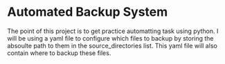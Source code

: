 # Automated Backup System

The point of this project is to get practice automatting task using python. I will be using a yaml file to configure which files to backup by storing the absoulte path to them in the source_directories list. This yaml file will also contain where to backup these files.


